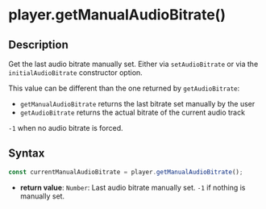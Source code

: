 # player.getManualAudioBitrate()

## Description

Get the last audio bitrate manually set. Either via `setAudioBitrate` or via
the `initialAudioBitrate` constructor option.

This value can be different than the one returned by `getAudioBitrate`:

- `getManualAudioBitrate` returns the last bitrate set manually by the user
- `getAudioBitrate` returns the actual bitrate of the current audio track

`-1` when no audio bitrate is forced.

## Syntax

```js
const currentManualAudioBitrate = player.getManualAudioBitrate();
```

  - **return value**: `Number`: Last audio bitrate manually set.
    `-1` if nothing is manually set.
